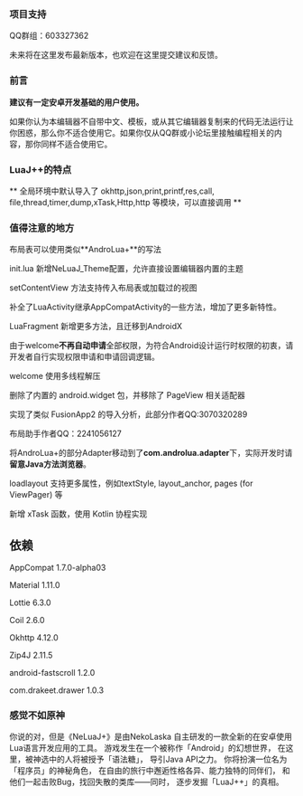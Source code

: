 ### 项目支持
QQ群组：603327362

未来将在这里发布最新版本，也欢迎在这里提交建议和反馈。

### 前言
**建议有一定安卓开发基础的用户使用。**

如果你认为本编辑器不自带中文、模板，或从其它编辑器复制来的代码无法运行让你困惑，那么你不适合使用它。如果你仅从QQ群或小论坛里接触编程相关的内容，那你同样不适合使用它。

### LuaJ++的特点

** 全局环境中默认导入了 okhttp,json,print,printf,res,call, file,thread,timer,dump,xTask,Http,http 等模块，可以直接调用 **


### 值得注意的地方

布局表可以使用类似**AndroLua+**的写法

init.lua 新增NeLuaJ_Theme配置，允许直接设置编辑器内置的主题

setContentView 方法支持传入布局表或加载过的视图

补全了LuaActivity继承AppCompatActivity的一些方法，增加了更多新特性。

LuaFragment 新增更多方法，且迁移到AndroidX

由于welcome**不再自动申请**全部权限，为符合Android设计运行时权限的初衷，请开发者自行实现权限申请和申请回调逻辑。

welcome 使用多线程解压

删除了内置的 android.widget 包，并移除了 PageView 相关适配器

实现了类似 FusionApp2 的导入分析，此部分作者QQ:3070320289

布局助手作者QQ：2241056127

将AndroLua+的部分Adapter移动到了**com.androlua.adapter**下，实际开发时请**留意Java方法浏览器**。

loadlayout 支持更多属性，例如textStyle, layout_anchor, pages (for ViewPager) 等

新增 xTask 函数，使用 Kotlin 协程实现

## 依赖

AppCompat 1.7.0-alpha03

Material 1.11.0

Lottie 6.3.0

Coil 2.6.0

Okhttp 4.12.0

Zip4J 2.11.5

android-fastscroll 1.2.0

com.drakeet.drawer 1.0.3


### 感觉不如原神

你说的对，但是《​NeLuaJ+》是由NekoLaska
自主研发的一款全新的在安卓使用Lua语言开发应用的工具。
游戏发生在一个被称作「Android」的幻想世界，
在这里，被神选中的人将被授予「语法糖」，
导引Java API之力。
你将扮演一位名为「程序员」的神秘角色，
在自由的旅行中邂逅性格各异、能力独特的同伴们，
和他们一起击败Bug，找回失散的类库——同时，
逐步发掘「LuaJ++」的真相。​